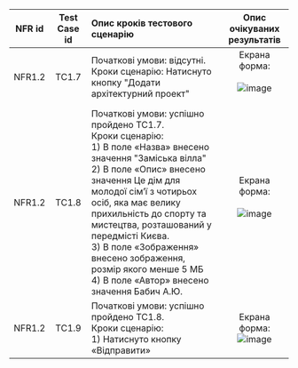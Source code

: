 |NFR id|Test Case id|Опис кроків тестового сценарію|Опис очікуваних результатів|
|:-:|:-:|:-|:-:|
|NFR1.2|TC1.7|Початкові умови: відсутні. <br> Кроки сценарію: Натиснуто кнопку "Додати архітектурний проект" |Екрана форма: <br><br> ![image](https://user-images.githubusercontent.com/79446061/198078262-82d047ab-98c0-4a11-a058-03c9fb06b701.png) <br> <br>
|NFR1.2|TC1.8|Початкові умови: успішно пройдено TC1.7. <br> Кроки сценарію: <br> 1) В поле «Назва» внесено значення "Заміська вілла" <br> 2) В поле «Опис» внесено значення Це дім для молодої сім’ї з чотирьох осіб, яка має велику прихильність до спорту та мистецтва, розташований у передмісті Києва. <br> 3) В поле «Зображення» внесено зображення, розмір якого менше 5 МБ <br> 4) В поле «Автор» внесено значення Бабич А.Ю.|Екрана форма: <br><br> ![image](https://user-images.githubusercontent.com/79446061/198078484-e9391fb9-c7d0-4ee3-a77e-7f0ad610b302.png) <br><br>
|NFR1.2|TC1.9|Початкові умови: успішно пройдено TC1.8. <br> Кроки сценарію: <br> 1) Натиснуто кнопку «Відправити»|Екрана форма: <br> ![image](https://user-images.githubusercontent.com/79446061/198077895-856789db-1d69-4634-9913-0dd95490868b.png)
